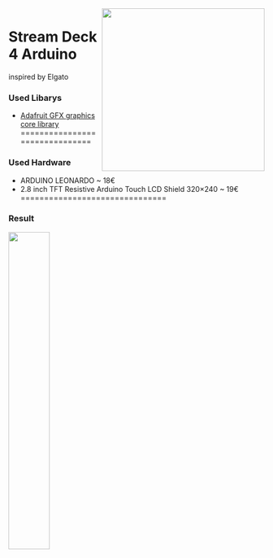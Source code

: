 <img align="right" src="https://i.imgur.com/Gfo25Of.png" height="320" width="320">


# Stream Deck 4 Arduino
inspired by Elgato

### Used Libarys
* [Adafruit GFX graphics core library](https://github.com/adafruit/Adafruit-GFX-Library)
===============================

### Used Hardware
* ARDUINO LEONARDO ~ 18€
* 2.8 inch TFT Resistive Arduino Touch LCD Shield 320×240 ~ 19€
===============================

### Result

<img align="left" src="https://i.imgur.com/cA0bnzR.jpg" height="40%" width="40%">
